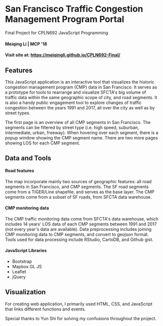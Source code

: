 # San Francisco Traffic Congestion Management Program Portal
Final Project for CPLN692 JavaScript Programming
#### Meiqing Li | MCP '18
#### Visit site at: https://meiqingli.github.io/CPLN692-Final/

## Features
This JavaScript application is an interactive tool that visualizes the historic congestion management program (CMP) data in San Francisco. It serves as a prototype for tools to rearrange and visualize SFCTA's big volume of traffic data within the same geographic scope of city, and road segments. It is also a handy public engagement tool to explore changes of traffic congestion between the years 1991 and 2017, all over the city as well as by street types.

The first page is an overview of all CMP segments in San Francisco. The segments can be filtered by street type (i.e. high speed, suburban, intermediate, urban, freeway). When hovering over each segment, there is a popup window showing the CMP segment name. There are two more pages showing LOS for each CMP segment.

## Data and Tools
#### Road features
The map incorporate mainly two sources of geographic features: all road segments in San Francisco, and CMP segments. The SF road segments come from a TIGER/Line shapefile, and serves as the base layer. The CMP segments come from a subset of SF roads, from SFCTA data warehouse.

#### CMP monitoring data
The CMP traffic monitoring data come from SFCTA's data warehouse, which includes 14 years' LOS data of each CMP segments between 1991 and 2017 (not every year's data are available). Data preprocessing includes joining CMP monitoring data to CMP segments, and convert to geojson format. Tools used for data processing include RStudio, CartoDB, and Github gist.

#### JavaScript Libraries
- Bootstrap
- Mapbox GL JS
- Leaflet
- jQuery

## Visualization
For creating web application, I primarily used HTML, CSS, and JavaScript that links different functions and events.

Special thanks to Yun Shi for solving my confusions throughout the project.
